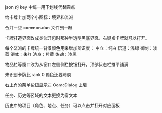 json 的 key 中统一用下划线代替圆点

给卡牌上加两个小图标：境界和流派

合并一些 common.dart 文件到一起

卡牌打造界面改成类似开包时那种半透明黑底界面。右键点卡牌就可以打开。

每个流派的卡牌统一背景颜色用来增加辨识度：
中立：纯白
悟道：浅绿
御剑：淡蓝
锻体：朱红
法身：橙黄
炼魂：漆黑

物品栏等窗口改为从窗口左侧侧栏按钮打开，顶部状态栏摊平铺满

未识别卡牌比 rank 0 颜色还要暗淡

右上角的菜单按钮显示在 GameDialog 上层

任务、历史等区域的文本更换为富文本

历史中的项目（角色、地点、任务）可以点击并打开对应面板
